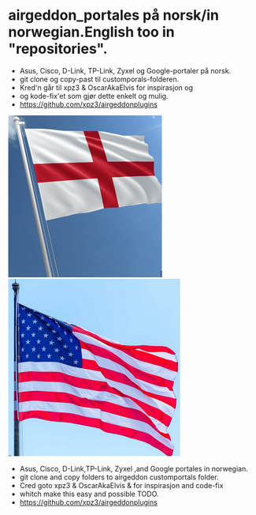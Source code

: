 # airgeddon_portales på norsk/in norwegian.English too in "repositories".
- Asus, Cisco, D-Link, TP-Link, Zyxel og Google-portaler på norsk.
- git clone og copy-past til customporals-folderen.
- Kred'n går til xpz3 & OscarAkaElvis for inspirasjon og
 - og kode-fix'et som gjør dette enkelt og mulig.
- https://github.com/xpz3/airgeddonplugins
  
 ![uk Image](uk.png)    ![us Image](us.png)   

- Asus, Cisco, D-Link,TP-Link, Zyxel ,and Google portales in norwegian.
- git clone and copy folders to airgeddon customportals folder.
- Cred goto xpz3 & OscarAkaElvis & for inspirasjon and code-fix
-  whitch make this easy and possible TODO.
- https://github.com/xpz3/airgeddonplugins
